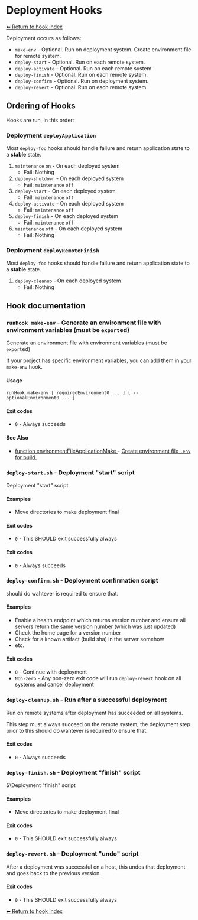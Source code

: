 # Deployment Hooks

[⬅ Return to hook index](index.md)

Deployment occurs as follows:

- `make-env` - Optional. Run on deployment system. Create environment file for remote system.
- `deploy-start` - Optional. Run on each remote system.
- `deploy-activate` - Optional. Run on each remote system.
- `deploy-finish` - Optional. Run on each remote system.
- `deploy-confirm` - Optional. Run on deployment system.
- `deploy-revert` - Optional. Run on each remote system.

## Ordering of Hooks

Hooks are run, in this order:

### Deployment `deployApplication`

Most `deploy-foo` hooks should handle failure and return application state to a **stable** state.

1. `maintenance` `on` - On each deployed system
   - Fail: Nothing
2. `deploy-shutdown` - On each deployed system
   - Fail: `maintenance` `off`
3. `deploy-start` - On each deployed system
   - Fail: `maintenance` `off`
4. `deploy-activate` - On each deployed system
   - Fail: `maintenance` `off`
5. `deploy-finish` - On each deployed system
   - Fail: `maintenance` `off`
6. `maintenance` `off` - On each deployed system
   - Fail: Nothing
     
### Deployment `deployRemoteFinish`

Most `deploy-foo` hooks should handle failure and return application state to a **stable** state.

1. `deploy-cleanup` - On each deployed system
   - Fail: Nothing

## Hook documentation


### `runHook make-env` - Generate an environment file with environment variables (must be `export`ed)

Generate an environment file with environment variables (must be `export`ed)

If your project has specific environment variables, you can add them in your `make-env` hook.

#### Usage

    runHook make-env [ requiredEnvironment0 ... ] [ -- optionalEnvironment0 ... ]
    

#### Exit codes

- `0` - Always succeeds

#### See Also

- [function environmentFileApplicationMake
](./docs/tools/pipeline.md
) - [Create environment file `.env` for build.
](https://github.com/zesk/build/blob/main/bin/build/tools/pipeline.sh#L321
)


### `deploy-start.sh` - Deployment "start" script

Deployment "start" script

#### Examples

- Move directories to make deployment final

#### Exit codes

- `0` - This SHOULD exit successfully always 
#### Exit codes

- `0` - Always succeeds 
### `deploy-confirm.sh` - Deployment confirmation script

should do wahtever is required to ensure that.

#### Examples

- Enable a health endpoint which returns version number and ensure all servers return the same version number (which was just updated)
- Check the home page for a version number
- Check for a known artifact (build sha) in the server somehow
- etc.

#### Exit codes

- `0` - Continue with deployment
- `Non-zero` - Any non-zero exit code will run `deploy-revert` hook on all systems and cancel deployment 
### `deploy-cleanup.sh` - Run after a successful deployment

Run on remote systems after deployment has succeeded on all systems.

This step must always succeed on the remote system; the deployment step prior to this
should do wahtever is required to ensure that.

#### Exit codes

- `0` - Always succeeds 
### `deploy-finish.sh` - Deployment "finish" script

$\Deployment "finish" script

#### Examples

- Move directories to make deployment final

#### Exit codes

- `0` - This SHOULD exit successfully always 
### `deploy-revert.sh` - Deployment "undo" script

After a deployment was successful on a host, this undos that deployment and goes back to the previous version.

#### Exit codes

- `0` - This SHOULD exit successfully always

[⬅ Return to hook index](index.md)
